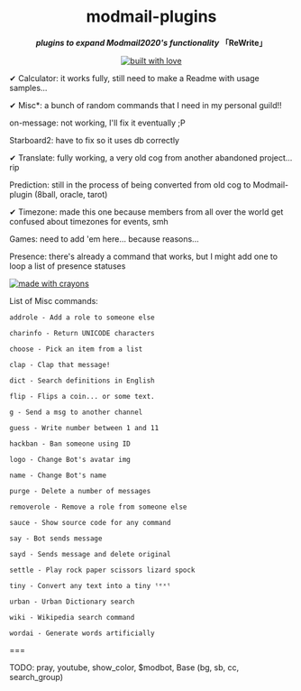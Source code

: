 <div align="center">
<h1>
modmail-plugins
</h1>
<p><b><i>plugins to expand Modmail2020's functionality</i> 「ReWrite」</b></p>
</div>

<div align="center">
<a href="#">
<img src="http://forthebadge.com/images/badges/built-with-love.svg?style=for-the-badge" alt="built with love" />
</a>
</div>

✔ Calculator: it works fully, still need to make a Readme with usage samples...

✔ Misc*: a bunch of random commands that I need in my personal guild!!

on-message: not working, I'll fix it eventually ;P

Starboard2: have to fix so it uses db correctly

✔ Translate: fully working, a very old cog from another abandoned project... rip

Prediction: still in the process of being converted from old cog to Modmail-plugin (8ball, oracle, tarot)

✔ Timezone: made this one because members from all over the world get confused about timezones for events, smh

Games: need to add 'em here... because reasons...

Presence: there's already a command that works, but I might add one to loop a list of presence statuses

<div>
<a href="#">
<img src="http://forthebadge.com/images/badges/made-with-crayons.svg?style=for-the-badge" alt="made with crayons" />
</a>
</div>

List of Misc commands:

    addrole - Add a role to someone else
    
    charinfo - Return UNICODE characters
    
    choose - Pick an item from a list
    
    clap - Clap that message!
    
    dict - Search definitions in English
    
    flip - Flips a coin... or some text.
    
    g - Send a msg to another channel
    
    guess - Write number between 1 and 11
    
    hackban - Ban someone using ID
    
    logo - Change Bot's avatar img
    
    name - Change Bot's name
    
    purge - Delete a number of messages
    
    removerole - Remove a role from someone else
    
    sauce - Show source code for any command
    
    say - Bot sends message
    
    sayd - Sends message and delete original
    
    settle - Play rock paper scissors lizard spock
    
    tiny - Convert any text into a tiny ᵗᵉˣᵗ
    
    urban - Urban Dictionary search
    
    wiki - Wikipedia search command
    
    wordai - Generate words artificially


===

TODO: pray, youtube, show_color, $modbot, Base (bg, sb, cc, search_group)

